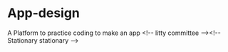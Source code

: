 # App-design
A Platform to practice coding to make an app &lt;!-- litty committee -->&lt;!-- Stationary stationary -->
